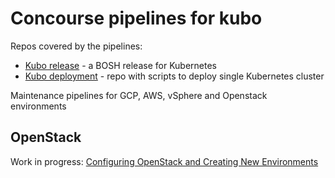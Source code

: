 # Concourse pipelines for kubo

Repos covered by the pipelines:
- [Kubo release](https://www.github.com/cloudfoundry-incubator/kubo-release) - a BOSH release for Kubernetes
- [Kubo deployment](https://www.github.com/cloudfoundry-incubator/kubo-deployment) - repo with scripts to deploy single Kubernetes cluster

Maintenance pipelines for GCP, AWS, vSphere and Openstack environments

## OpenStack

Work in progress: [Configuring OpenStack and Creating New Environments](openstack.md)